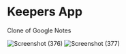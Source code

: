 # Keepers App
Clone of Google Notes

![Screenshot (376)](https://user-images.githubusercontent.com/94471507/225736568-712c0d98-3783-4cf1-b497-9dd9604bd87b.png)
![Screenshot (377)](https://user-images.githubusercontent.com/94471507/225736655-ab6a7a07-410d-428e-998e-503df5e9a70e.png)

